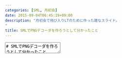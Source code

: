 ```yaml
---
categories: [SML, 月初会]
date: 2015-09-04T06:45:19+09:00
description: "月初会で飛び入りLTのために作った雑なスライド。
"
title: SMLでPNGデコーダを作ろうとして分かったこと
---
```


<textarea data-markdown
    data-separator="\n===\n"
    data-vertical="\n---\n"
    data-notes="^Note:">
# SMLでPNGデコーダを作ろうとして分かったこと
------------------------------------------
サイバーエージェント アドテクスタジオ  
エンジニア月初会
<!-- .slide: class="center" -->
===
# About Me
----------
![κeenのアイコン](/images/icon.png) <!-- .element: style="position:absolute;right:0;z-index:-1" -->

 + κeen
 + [@blackenedgold](https://twitter.com/blackenedgold)
 + Github: [KeenS](https://github.com/KeenS)
 + AMoAdの新卒
 + Lisp, ML, Shell Scriptあたりを書きます

===
<blockquote class="twitter-tweet" lang="ja"><p lang="ja" dir="ltr">うーむ。画像フォーマットの扱い一回くらい書いてみないとなーと思ってたけどやっぱり既存なんだよなー。Common LispかSMLあたりならフロンティアになれそう。</p>&mdash; κeen (@blackenedgold) <a href="https://twitter.com/blackenedgold/status/639303085240643584">2015, 9月 3</a></blockquote>

<!-- .slide: class="center" -->
===
<blockquote class="twitter-tweet" data-conversation="none" lang="ja"><p lang="ja" dir="ltr"><a href="https://twitter.com/blackenedgold">@blackenedgold</a> 仕様を理解するためにデコーダから実装するのがオススメです</p>&mdash; ELD-R-ESH-2 (@eldesh) <a href="https://twitter.com/eldesh/status/639304790766305281">2015, 9月 3</a></blockquote>

<!-- .slide: class="center" -->
===
<blockquote class="twitter-tweet" lang="ja"><p lang="ja" dir="ltr"><a href="https://twitter.com/blackenedgold">@blackenedgold</a> そんな詳しいわけではないんですが、jpegかpngがおすすめです。webpは動画コーデック由来で難しいと思います。tiffは画像コンテナみたいな立ち位置なので画像フォーマット感がないかなと。</p>&mdash; ELD-R-ESH-2 (@eldesh) <a href="https://twitter.com/eldesh/status/639307400244137984">2015, 9月 3</a></blockquote>

<!-- .slide: class="center" -->
===
明日の朝までに  
<span style='font-size:150%;'>SMLでpngデコーダを実装しよう</span>

<!-- .slide: class="center" -->

===
# Standard ML
-------------

* ML系の函数型言語
* 文法はOCamlよりF#に似てる（というかF#が似せてきた）
* 結構書き易い
* 仕様は SML'90とSML'97がある
* 仕様で言語のformal semanticsが定められてたりする
* 要は研究向き
  + **ライブラリほぼなし**
  + **コミュニティほぼなし**

===
<span style='font-size:250%;'>＞　無理ゲー　＜</span>


<!-- .slide: class="center" -->
===
# 一応フォーマットを調べる
------------------------


```
+-----------------+
|     Chunk       | 画像はChunkの集合。
++---------------++ Chunk自体は簡単なフォーマット
|| length | name ||
|+---------------+|
||    data       ||
||    ...        ||
|+---------------+|
||    CRC        ||
++---------------++
|    Chunk        |
|    ...          |
```

===
<span style='font-size:250%;'>
意外と単純？
</span>


<!-- .slide: class="center" -->
===
# とりあえず書いてみる
---------------------

```sml
structure PNG = struct
    fun readChunk data i = ...
end
```

===
# 案外苦戦
------------
* 型が厳密なので型の行き来が面倒
  + 8bit <-> 32bit
  + 符号付き <-> 符号無し
  + byte <-> char

```sml
val op << = Word.<<
val op >> = Word.>>

fun nameToWord name = CharVector.foldl (fn(c, acc) => <<(acc, 0w8) + (Word.fromInt (ord c))) 0w0 name
```

===
<span style='font-size:250%;'>
3時間後
</span>

<!-- .slide: class="center" -->
===
<blockquote class="twitter-tweet" lang="ja"><p lang="ja" dir="ltr">さて、メインのデータ抜き出すところまでは行ったけど次復号だ。</p>&mdash; κeen (@blackenedgold) <a href="https://twitter.com/blackenedgold/status/639501771430211584">2015, 9月 3</a></blockquote>

<!-- .slide: class="center" -->
===
# 今更PNGについて
----------------

* GIFの特許問題を回避するために作られたフォーマット
  + LZ77がマズいらしい
* **可逆圧縮アルゴリズムを使う** <!-- .element: class="fragment" data-fragment-index="1"-->
  + **アルゴリズムは1つとは限らない** <!-- .element: class="fragment" data-fragment-index="2"-->
  + 但し仕様で指定されているのはzlibのみ <!-- .element: class="fragment" data-fragment-index="2"-->
* フィルタを噛ませることでプログレッシブな表示も可能

===
# SMLのZLibライブラリ
--------------------

* ない <!-- .element: class="fragment" data-fragment-index="1"-->

<!-- .slide: class="center" -->
===
<span style='font-size:250%;'>
zlib……実装するか
</span>

<!-- .slide: class="center" -->
===
# ZLib
------

* RFC-1950
* zipやpngで使われるフォーマット
* ZLib自体は圧縮データのコンテナで **圧縮アルゴリズム自体は1つとは限らない**  <!-- .element: class="fragment" data-fragment-index="1"-->
  + 但し仕様で指定されているのはdeflateのみ <!-- .element: class="fragment" data-fragment-index="2"-->

===
# SMLのDeflateライブラリ
--------------------

* ない <!-- .element: class="fragment" data-fragment-index="1"-->

<!-- .slide: class="center" -->
===
<span style='font-size:250%;'>
deflate…実装するか
</span>

<!-- .slide: class="center" -->
===
# Deflate
---------

* RFC-1951
* ハフマン符号の変種の可逆圧縮アルゴリズム
  + **3種類の符号化方式を自由に使ってよい** <!-- .element: class="fragment" data-fragment-index="1"-->

===

<span style='font-size:250%;'>(心)ボキッ</span>

<!-- .slide: class="center" -->

===
# 学んだこと
-----------

* PNGは一晩でデコーダを書ける程柔じゃない
  + 事前調査も大事
* 書き易い言語でもコミュニティが大事
* 1晩でLTの準備はつらい

===
# 付録
------

* [今回のコード](https://github.com/KeenS/sml-png)
* [SMLのパッケージマネージャ](https://github.com/standardml/smackage)
* [PNG](http://www.w3.org/TR/2003/REC-PNG-20031110/)
* [RFC-1950 ZLIB](https://www.ietf.org/rfc/rfc1950.txt)
* [RFC-1951 DEFLATE](https://www.ietf.org/rfc/rfc1950.txt)
</textarea>
